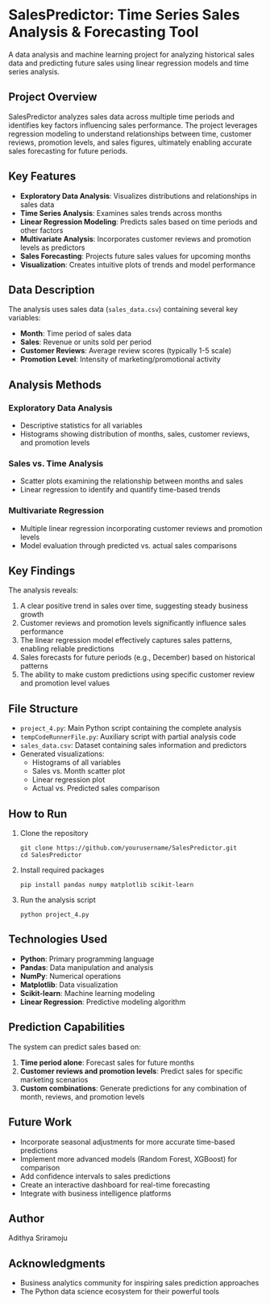 # SalesPredictor: Time Series Sales Analysis & Forecasting Tool

A data analysis and machine learning project for analyzing historical sales data and predicting future sales using linear regression models and time series analysis.

## Project Overview

SalesPredictor analyzes sales data across multiple time periods and identifies key factors influencing sales performance. The project leverages regression modeling to understand relationships between time, customer reviews, promotion levels, and sales figures, ultimately enabling accurate sales forecasting for future periods.

## Key Features

- **Exploratory Data Analysis**: Visualizes distributions and relationships in sales data
- **Time Series Analysis**: Examines sales trends across months
- **Linear Regression Modeling**: Predicts sales based on time periods and other factors
- **Multivariate Analysis**: Incorporates customer reviews and promotion levels as predictors
- **Sales Forecasting**: Projects future sales values for upcoming months
- **Visualization**: Creates intuitive plots of trends and model performance

## Data Description

The analysis uses sales data (`sales_data.csv`) containing several key variables:

- **Month**: Time period of sales data
- **Sales**: Revenue or units sold per period
- **Customer Reviews**: Average review scores (typically 1-5 scale)
- **Promotion Level**: Intensity of marketing/promotional activity

## Analysis Methods

### Exploratory Data Analysis
- Descriptive statistics for all variables
- Histograms showing distribution of months, sales, customer reviews, and promotion levels

### Sales vs. Time Analysis
- Scatter plots examining the relationship between months and sales
- Linear regression to identify and quantify time-based trends

### Multivariate Regression
- Multiple linear regression incorporating customer reviews and promotion levels
- Model evaluation through predicted vs. actual sales comparisons

## Key Findings

The analysis reveals:

1. A clear positive trend in sales over time, suggesting steady business growth
2. Customer reviews and promotion levels significantly influence sales performance
3. The linear regression model effectively captures sales patterns, enabling reliable predictions
4. Sales forecasts for future periods (e.g., December) based on historical patterns
5. The ability to make custom predictions using specific customer review and promotion level values

## File Structure

- `project_4.py`: Main Python script containing the complete analysis
- `tempCodeRunnerFile.py`: Auxiliary script with partial analysis code
- `sales_data.csv`: Dataset containing sales information and predictors
- Generated visualizations:
  - Histograms of all variables
  - Sales vs. Month scatter plot
  - Linear regression plot
  - Actual vs. Predicted sales comparison

## How to Run

1. Clone the repository
   ```
   git clone https://github.com/yourusername/SalesPredictor.git
   cd SalesPredictor
   ```

2. Install required packages
   ```
   pip install pandas numpy matplotlib scikit-learn
   ```

3. Run the analysis script
   ```
   python project_4.py
   ```

## Technologies Used

- **Python**: Primary programming language
- **Pandas**: Data manipulation and analysis
- **NumPy**: Numerical operations
- **Matplotlib**: Data visualization
- **Scikit-learn**: Machine learning modeling
- **Linear Regression**: Predictive modeling algorithm

## Prediction Capabilities

The system can predict sales based on:

1. **Time period alone**: Forecast sales for future months
2. **Customer reviews and promotion levels**: Predict sales for specific marketing scenarios
3. **Custom combinations**: Generate predictions for any combination of month, reviews, and promotion levels

## Future Work

- Incorporate seasonal adjustments for more accurate time-based predictions
- Implement more advanced models (Random Forest, XGBoost) for comparison
- Add confidence intervals to sales predictions
- Create an interactive dashboard for real-time forecasting
- Integrate with business intelligence platforms

## Author

Adithya Sriramoju

## Acknowledgments

- Business analytics community for inspiring sales prediction approaches
- The Python data science ecosystem for their powerful tools
